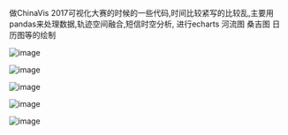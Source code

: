 做ChinaVis 2017可视化大赛的时候的一些代码,时间比较紧写的比较乱,主要用pandas来处理数据,轨迹空间融合,短信时空分析,
进行echarts 河流图 桑吉图 日历图等的绘制



 ![image](https://github.com/Mega-Victor/ChinaVis/picture/1)

 ![image](https://github.com/Mega-Victor/ChinaVis/picture/2)

 ![image](https://github.com/Mega-Victor/ChinaVis/picture/3)

 ![image](https://github.com/Mega-Victor/ChinaVis/picture/4)

 ![image](https://github.com/Mega-Victor/ChinaVis/picture/5)

